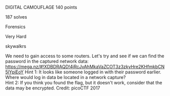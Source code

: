 DIGITAL CAMOUFLAGE
140 points

187 solves

Forensics

Very Hard

skywalkrs

We need to gain access to some routers. Let's try and see if we can find the password in the captured network data: https://mega.nz/#!XDBDRAQD!4jRcJvAhMkaVaZCOT3z3zkyHre2KHfmkbCN5lYpiEoY Hint 1: It looks like someone logged in with their password earlier. Where would log in data be located in a network capture?<br />
 Hint 2: If you think you found the flag, but it doesn't work, consider that the data may be encrypted.
  Credit: picoCTF 2017
